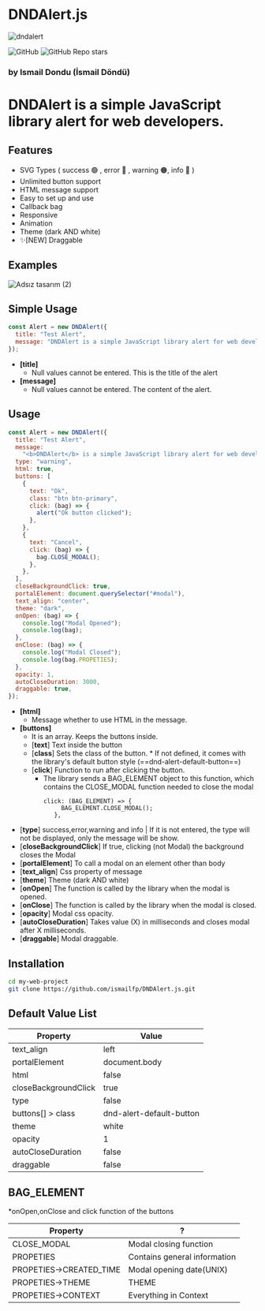 # DNDAlert.js

![dndalert](https://user-images.githubusercontent.com/49169815/203099497-589df1a2-63fb-4c97-aeb2-d4cb80233872.png)

![GitHub](https://img.shields.io/github/license/ismailfp/DNDAlert?style=plastic)
![GitHub Repo stars](https://img.shields.io/github/stars/ismailfp/dndalert?style=social)

### by Ismail Dondu (İsmail Döndü)

# DNDAlert is a simple JavaScript library alert for web developers.

## Features

- SVG Types ( success 🟢 , error 🔴 , warning 🟠, info 🔵 )
- Unlimited button support
- HTML message support
- Easy to set up and use
- Callback bag
- Responsive
- Animation
- Theme (dark AND white)
- ✨[NEW] Draggable

## Examples

![Adsız tasarım (2)](https://user-images.githubusercontent.com/49169815/203037702-af2143cf-1be0-4efa-85f5-ee015e373fc5.png)

## Simple Usage

```javascript
const Alert = new DNDAlert({
  title: "Test Alert",
  message: "DNDAlert is a simple JavaScript library alert for web developers.",
});
```

- **[title]**
  - Null values ​​cannot be entered. This is the title of the alert
- **[message]**
  - Null values ​​cannot be entered. The content of the alert.

## Usage

```javascript
const Alert = new DNDAlert({
  title: "Test Alert",
  message:
    "<b>DNDAlert</b> is a simple JavaScript library alert for web developers.",
  type: "warning",
  html: true,
  buttons: [
    {
      text: "Ok",
      class: "btn btn-primary",
      click: (bag) => {
        alert("Ok button clicked");
      },
    },
    {
      text: "Cancel",
      click: (bag) => {
        bag.CLOSE_MODAL();
      },
    },
  ],
  closeBackgroundClick: true,
  portalElement: document.querySelector("#modal"),
  text_align: "center",
  theme: "dark",
  onOpen: (bag) => {
    console.log("Modal Opened");
    console.log(bag);
  },
  onClose: (bag) => {
    console.log("Modal Closed");
    console.log(bag.PROPETIES);
  },
  opacity: 1,
  autoCloseDuration: 3000,
  draggable: true,
});
```

- **[html]**
  - Message whether to use HTML in the message.
- **[buttons]**
  - It is an array. Keeps the buttons inside.
  - [**text**] Text inside the button
  - [**class**] Sets the class of the button. \* If not defined, it comes with the library's default button style (==dnd-alert-default-button==)
  - [**click**] Function to run after clicking the button.
    - The library sends a BAG_ELEMENT object to this function, which contains the CLOSE_MODAL function needed to close the modal
      ```
      click: (BAG_ELEMENT) => {
           BAG_ELEMENT.CLOSE_MODAL();
         },
      ```

* [**type**] success,error,warning and info | If it is not entered, the type will not be displayed, only the message will be show.
* [**closeBackgroundClick**] If true, clicking (not Modal) the background closes the Modal
* [**portalElement**] To call a modal on an element other than body
* [**text_align**] Css property of message
* [**theme**] Theme (dark AND white)
* [**onOpen**] The function is called by the library when the modal is opened.
* [**onClose**] The function is called by the library when the modal is closed.
* [**opacity**] Modal css opacity.
* [**autoCloseDuration**] Takes value (X) in milliseconds and closes modal after X milliseconds.
* [**draggable**] Modal draggable.

## Installation

```sh
cd my-web-project
git clone https://github.com/ismailfp/DNDAlert.js.git
```

## Default Value List

| Property             | Value                    |
| -------------------- | ------------------------ |
| text_align           | left                     |
| portalElement        | document.body            |
| html                 | false                    |
| closeBackgroundClick | true                     |
| type                 | false                    |
| buttons[] > class    | dnd-alert-default-button |
| theme                | white                    |
| opacity              | 1                        |
| autoCloseDuration    | false                    |
| draggable            | false                    |

## BAG_ELEMENT

\*onOpen,onClose and click function of the buttons

| Property                | ?                            |
| ----------------------- | ---------------------------- |
| CLOSE_MODAL             | Modal closing function       |
| PROPETIES               | Contains general information |
| PROPETIES->CREATED_TIME | Modal opening date(UNIX)     |
| PROPETIES->THEME        | THEME                        |
| PROPETIES->CONTEXT      | Everything in Context        |

